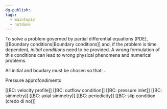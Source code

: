 ```yaml
---
dg-publish: 
tags:
  - maintopic
  - notdone
---
```

To solve a problem governed by partial differential equations (PDE), [[Boundary conditions|Boundary conditions]] and, if the problem is time dependent, *initial conditions* need to be provided.
A wrong formulation of this conditions can lead to wrong physical phenomena and numerical problems.


All initial and boudary must be chosen so that:
..

Pressure approfondimento

[[BC: velocity profile]]
[[BC: outflow condition]]
[[BC: pressure inlet]]
[[BC: simmetry]]
[[BC: axial simmetry]]
[[BC: periodicity]]
[[BC: slip condition (credo di no)]]
